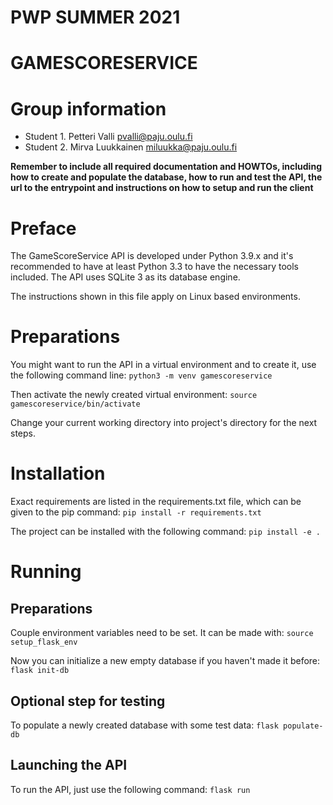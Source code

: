 # PWP SUMMER 2021
# GAMESCORESERVICE
# Group information
* Student 1. Petteri Valli pvalli@paju.oulu.fi
* Student 2. Mirva Luukkainen miluukka@paju.oulu.fi

__Remember to include all required documentation and HOWTOs, including how to create and populate the database, how to run and test the API, the url to the entrypoint and instructions on how to setup and run the client__


# Preface

The GameScoreService API is developed under Python 3.9.x and it's recommended to have at least Python 3.3 to have the necessary tools included. The API uses SQLite 3 as its database engine.

The instructions shown in this file apply on Linux based environments.


# Preparations

You might want to run the API in a virtual environment and to create it, use the following command line:
```python3 -m venv gamescoreservice```

Then activate the newly created virtual environment:
```source gamescoreservice/bin/activate```

Change your current working directory into project's directory for the next steps.


# Installation

Exact requirements are listed in the requirements.txt file, which can be given to the pip command:
```pip install -r requirements.txt```

The project can be installed with the following command:
```pip install -e .```


# Running

## Preparations

Couple environment variables need to be set. It can be made with:
```source setup_flask_env```

Now you can initialize a new empty database if you haven't made it before:
```flask init-db```


## Optional step for testing

To populate a newly created database with some test data:
```flask populate-db```


## Launching the API

To run the API, just use the following command:
```flask run```
